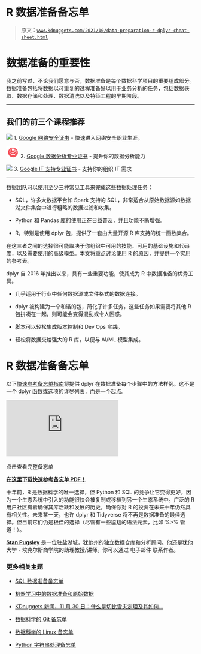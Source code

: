 # R 数据准备备忘单

> 原文：[`www.kdnuggets.com/2021/10/data-preparation-r-dplyr-cheat-sheet.html`](https://www.kdnuggets.com/2021/10/data-preparation-r-dplyr-cheat-sheet.html)

# 数据准备的重要性

我之前写过，不论我们愿意与否，数据准备是每个数据科学项目的重要组成部分。数据准备包括将数据以可重复的过程准备好以用于业务分析的任务，包括数据获取、数据存储和处理、数据清洗以及特征工程的早期阶段。

* * *

## 我们的前三个课程推荐

![](img/0244c01ba9267c002ef39d4907e0b8fb.png) 1\. [Google 网络安全证书](https://www.kdnuggets.com/google-cybersecurity) - 快速进入网络安全职业生涯。

![](img/e225c49c3c91745821c8c0368bf04711.png) 2\. [Google 数据分析专业证书](https://www.kdnuggets.com/google-data-analytics) - 提升你的数据分析能力

![](img/0244c01ba9267c002ef39d4907e0b8fb.png) 3\. [Google IT 支持专业证书](https://www.kdnuggets.com/google-itsupport) - 支持你的组织 IT 需求

* * *

数据团队可以使用至少三种常见工具来完成这些数据处理任务：

+   SQL，许多大数据平台如 Spark 支持的 SQL，非常适合从原始数据源如数据湖文件集合中进行粗略的数据过滤和收集。

+   Python 和 Pandas 库的使用正在日益普及，并且功能不断增强。

+   R，特别是使用 dplyr 包，提供了一套由大量开源 R 库支持的统一函数集合。

在这三者之间的选择很可能取决于你组织中可用的技能、可用的基础设施和代码库，以及需要使用的高级模型。本文将重点讨论使用 R 的原因，并提供一个实用的参考表。

dplyr 自 2016 年推出以来，具有一些重要功能，使其成为 R 中数据准备的优秀工具。

+   几乎适用于行业中任何数据源或文件格式的数据连接。

+   dplyr 被构建为一个和谐的包，简化了许多任务，这些任务如果需要将其他 R 包拼凑在一起，则可能会变得混乱或令人困惑。

+   脚本可以轻松集成版本控制和 Dev Ops 实践。

+   轻松将数据交给强大的 R 库，以便与 AI/ML 模型集成。

# R 数据准备备忘单

以下[快速参考备忘单指南](https://www.kdnuggets.com/publications/sheets/Data-Prep-in-R-dyplr-Pugsley-KDnuggets.pdf)将提供 dplyr 在数据准备每个步骤中的方法样例。这不是一个 dplyr 函数或选项的详尽列表，而是一个起点。

![R 数据准备备忘单](https://www.kdnuggets.com/publications/sheets/Data-Prep-in-R-dyplr-Pugsley-KDnuggets.pdf)

点击查看完整备忘单

[**在这里下载快速参考备忘单 PDF！**](https://www.kdnuggets.com/publications/sheets/Data-Prep-in-R-dyplr-Pugsley-KDnuggets.pdf)

十年前，R 是数据科学的唯一选择，但 Python 和 SQL 的竞争让它变得更好，因为一个生态系统中引入的功能很快会被复制或移植到另一个生态系统中。广泛的 R 用户社区有着确保其库活跃和发展的历史，确保你对 R 的投资在未来十年仍然具有相关性。未来某一天，也许 dplyr 和 Tidyverse 将不再是数据准备的最佳选择。但目前它们仍是极佳的选择（尽管有一些尴尬的语法元素，比如 %>% 管道！）。

**[Stan Pugsley](https://www.linkedin.com/in/spugsley/)** 是一位驻盐湖城，犹他州的独立数据仓库和分析顾问。他还是犹他大学 - 埃克尔斯商学院的助理教授/讲师。你可以通过 电子邮件 联系作者。

### 更多相关主题

+   [SQL 数据准备备忘单](https://www.kdnuggets.com/2021/05/data-preparation-sql-cheat-sheet.html)

+   [机器学习中的数据准备和原始数据](https://www.kdnuggets.com/2022/07/data-preparation-raw-data-machine-learning.html)

+   [KDnuggets 新闻，11 月 30 日：什么是切比雪夫定理及其如何…](https://www.kdnuggets.com/2022/n46.html)

+   [数据科学的 Git 备忘单](https://www.kdnuggets.com/2022/11/git-data-science-cheatsheet.html)

+   [数据科学的 Linux 备忘单](https://www.kdnuggets.com/2022/11/linux-data-science-cheatsheet.html)

+   [Python 字符串处理备忘单](https://www.kdnuggets.com/2020/01/python-string-processing-primer.html)
